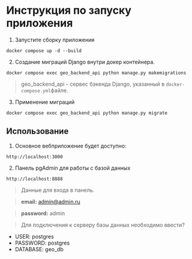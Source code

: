# Инструкция по запуску приложения

1. Запустите сборку приложения
```shell
docker compose up -d --build
```

2. Создание миграций Django внутри докер контейнера.
  ```shell
  docker compose exec geo_backend_api python manage.py makemigrations
  ```
> geo_backend_api - сервес бэкенда Django, указанный в `docker-compose.yml`файле.


3. Применение миграций
```shell
docker compose exec geo_backend_api python manage.py migrate
```

## Использование

1. Основное вебприложение будет доступно:
```
http://localhost:3000
```

2. Панель pgAdmin для работы с базой данных

```
http://localhost:8888
```
> Данные для входа в панель.

> **email:** admin@admin.ru

> **password:** admin

> Для подключения к серверу базы данных необходимо ввести?
- USER:     postgres
- PASSWORD: postgres
- DATABASE: geo_db


